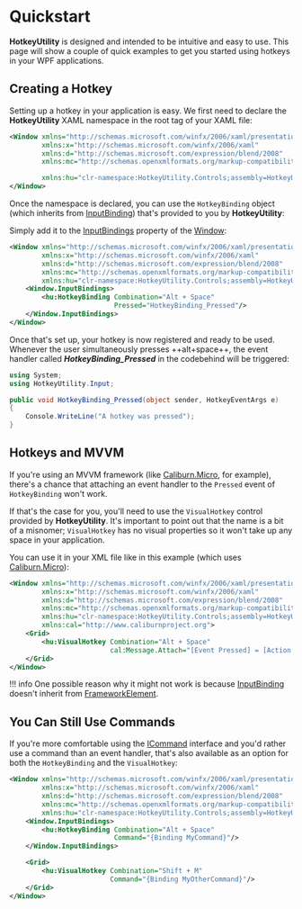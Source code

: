 # Quickstart

**HotkeyUtility** is designed and intended to be intuitive and easy to use. This page will show a couple of quick examples to get you started using hotkeys in your WPF applications.

## Creating a Hotkey

Setting up a hotkey in your application is easy. We first need to declare the **HotkeyUtility** XAML namespace in the root tag of your XAML file:

```xml linenums="1" title="MainWindow.xaml"
<Window xmlns="http://schemas.microsoft.com/winfx/2006/xaml/presentation"
        xmlns:x="http://schemas.microsoft.com/winfx/2006/xaml"
        xmlns:d="http://schemas.microsoft.com/expression/blend/2008"
        xmlns:mc="http://schemas.openxmlformats.org/markup-compatibility/2006"

        xmlns:hu="clr-namespace:HotkeyUtility.Controls;assembly=HotkeyUtility">
</Window>
```

Once the namespace is declared, you can use the `HotkeyBinding` object (which inherits from [InputBinding](https://docs.microsoft.com/en-us/dotnet/api/system.windows.input.keybinding)) that's provided to you by **HotkeyUtility**:

Simply add it to the [InputBindings](https://docs.microsoft.com/en-us/dotnet/api/system.windows.uielement.inputbindings) property of the [Window](https://docs.microsoft.com/en-us/dotnet/api/system.windows.window):

```xml linenums="1" title="MainWindow.xaml"
<Window xmlns="http://schemas.microsoft.com/winfx/2006/xaml/presentation"
        xmlns:x="http://schemas.microsoft.com/winfx/2006/xaml"
        xmlns:d="http://schemas.microsoft.com/expression/blend/2008"
        xmlns:mc="http://schemas.openxmlformats.org/markup-compatibility/2006"
        xmlns:hu="clr-namespace:HotkeyUtility.Controls;assembly=HotkeyUtility">
    <Window.InputBindings>
        <hu:HotkeyBinding Combination="Alt + Space"
                          Pressed="HotkeyBinding_Pressed"/>
    </Window.InputBindings>
</Window>
```

Once that's set up, your hotkey is now registered and ready to be used. Whenever the user simultaneously presses ++alt+space++, the event handler called ***HotkeyBinding_Pressed*** in the codebehind will be triggered:

```csharp linenums="1" title="MainWindow.xaml.cs"
using System;
using HotkeyUtility.Input;

public void HotkeyBinding_Pressed(object sender, HotkeyEventArgs e)
{
    Console.WriteLine("A hotkey was pressed");
}
```

## Hotkeys and MVVM

If you're using an MVVM framework (like [Caliburn.Micro](https://github.com/Caliburn-Micro/Caliburn.Micro), for example), there's a chance that attaching an event handler to the `Pressed` event of `HotkeyBinding` won't work.

If that's the case for you, you'll need to use the `VisualHotkey` control provided by **HotkeyUtility**. It's important to point out that the name is a bit of a misnomer; `VisualHotkey` has no visual properties so it won't take up any space in your application.

You can use it in your XML file like in this example (which uses [Caliburn.Micro](https://github.com/Caliburn-Micro/Caliburn.Micro)):

```xml linenums="1" title="ShellView.xaml"
<Window xmlns="http://schemas.microsoft.com/winfx/2006/xaml/presentation"
        xmlns:x="http://schemas.microsoft.com/winfx/2006/xaml"
        xmlns:d="http://schemas.microsoft.com/expression/blend/2008"
        xmlns:mc="http://schemas.openxmlformats.org/markup-compatibility/2006"
        xmlns:hu="clr-namespace:HotkeyUtility.Controls;assembly=HotkeyUtility"
        xmlns:cal="http://www.caliburnproject.org">
    <Grid>
        <hu:VisualHotkey Combination="Alt + Space"
                         cal:Message.Attach="[Event Pressed] = [Action VisualHotkey_Pressed($this, $eventArgs)]"/>
    </Grid>
</Window>
```

!!! info
    One possible reason why it might not work is because [InputBinding](https://docs.microsoft.com/en-us/dotnet/api/system.windows.input.keybinding) doesn't inherit from [FrameworkElement](https://docs.microsoft.com/en-us/dotnet/api/system.windows.frameworkelement).

## You Can Still Use Commands

If you're more comfortable using the [ICommand](https://docs.microsoft.com/en-us/dotnet/api/system.windows.input.icommand) interface and you'd rather use a command than an event handler, that's also available as an option for both the `HotkeyBinding` and the `VisualHotkey`:

```xml linenums="1" title="ShellView.xaml"
<Window xmlns="http://schemas.microsoft.com/winfx/2006/xaml/presentation"
        xmlns:x="http://schemas.microsoft.com/winfx/2006/xaml"
        xmlns:d="http://schemas.microsoft.com/expression/blend/2008"
        xmlns:mc="http://schemas.openxmlformats.org/markup-compatibility/2006"
        xmlns:hu="clr-namespace:HotkeyUtility.Controls;assembly=HotkeyUtility">
    <Window.InputBindings>
        <hu:HotkeyBinding Combination="Alt + Space"
                          Command="{Binding MyCommand}"/>
    </Window.InputBindings>

    <Grid>
        <hu:VisualHotkey Combination="Shift + M"
                         Command="{Binding MyOtherCommand}"/>
    </Grid>
</Window>
```